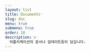 ```yaml
---
layout: list
title: Documents
slug: doc
menu: true
submenu: true
order: 10
description: >
  어플리케이션의 문서나 업데이트등이 담깁니다.
---
```

